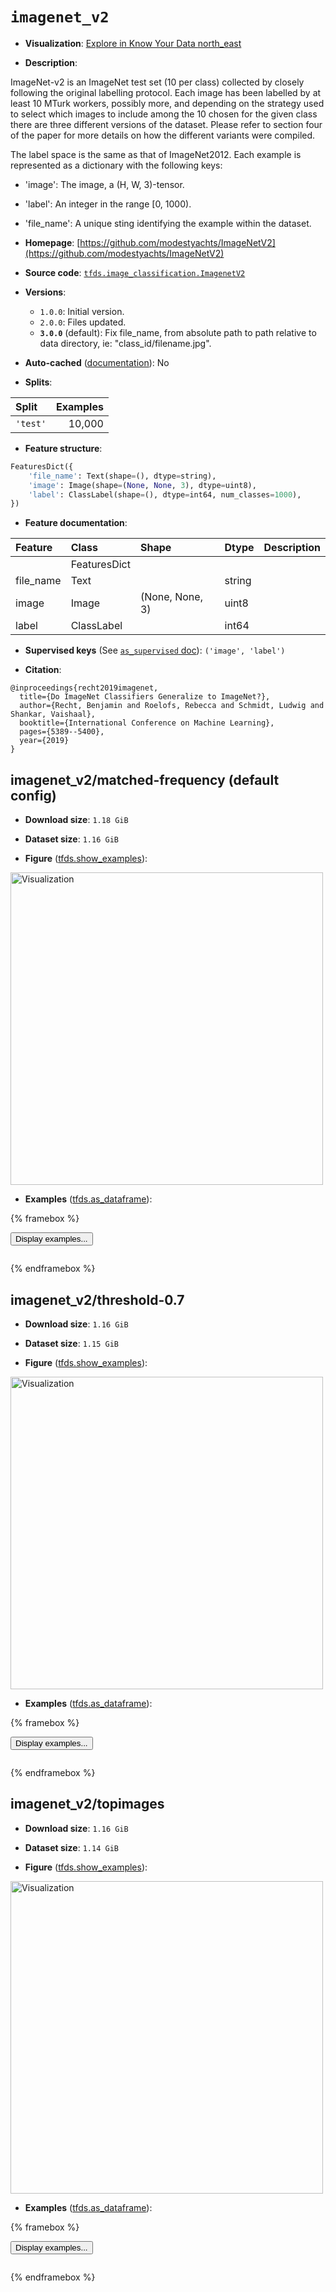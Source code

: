 <div itemscope itemtype="http://schema.org/Dataset">
  <div itemscope itemprop="includedInDataCatalog" itemtype="http://schema.org/DataCatalog">
    <meta itemprop="name" content="TensorFlow Datasets" />
  </div>
  <meta itemprop="name" content="imagenet_v2" />
  <meta itemprop="description" content="ImageNet-v2 is an ImageNet test set (10 per class) collected by closely&#10;following the original labelling protocol. Each image has been labelled by&#10;at least 10 MTurk workers, possibly more, and depending on the strategy used to&#10;select which images to include among the 10 chosen for the given class there are&#10;three different versions of the dataset. Please refer to section four of the&#10;paper for more details on how the different variants were compiled.&#10;&#10;The label space is the same as that of ImageNet2012. Each example is&#10;represented as a dictionary with the following keys:&#10;&#10;* &#x27;image&#x27;: The image, a (H, W, 3)-tensor.&#10;* &#x27;label&#x27;: An integer in the range [0, 1000).&#10;* &#x27;file_name&#x27;: A unique sting identifying the example within the dataset.&#10;&#10;To use this dataset:&#10;&#10;```python&#10;import tensorflow_datasets as tfds&#10;&#10;ds = tfds.load(&#x27;imagenet_v2&#x27;, split=&#x27;train&#x27;)&#10;for ex in ds.take(4):&#10;  print(ex)&#10;```&#10;&#10;See [the guide](https://www.tensorflow.org/datasets/overview) for more&#10;informations on [tensorflow_datasets](https://www.tensorflow.org/datasets).&#10;&#10;&lt;img src=&quot;https://storage.googleapis.com/tfds-data/visualization/fig/imagenet_v2-matched-frequency-3.0.0.png&quot; alt=&quot;Visualization&quot; width=&quot;500px&quot;&gt;&#10;&#10;" />
  <meta itemprop="url" content="https://www.tensorflow.org/datasets/catalog/imagenet_v2" />
  <meta itemprop="sameAs" content="https://github.com/modestyachts/ImageNetV2" />
  <meta itemprop="citation" content="@inproceedings{recht2019imagenet,&#10;  title={Do ImageNet Classifiers Generalize to ImageNet?},&#10;  author={Recht, Benjamin and Roelofs, Rebecca and Schmidt, Ludwig and Shankar, Vaishaal},&#10;  booktitle={International Conference on Machine Learning},&#10;  pages={5389--5400},&#10;  year={2019}&#10;}" />
</div>

# `imagenet_v2`


*   **Visualization**:
    <a class="button button-with-icon" href="https://knowyourdata-tfds.withgoogle.com/#tab=STATS&dataset=imagenet_v2">
    Explore in Know Your Data
    <span class="material-icons icon-after" aria-hidden="true"> north_east
    </span> </a>

*   **Description**:

ImageNet-v2 is an ImageNet test set (10 per class) collected by closely
following the original labelling protocol. Each image has been labelled by at
least 10 MTurk workers, possibly more, and depending on the strategy used to
select which images to include among the 10 chosen for the given class there are
three different versions of the dataset. Please refer to section four of the
paper for more details on how the different variants were compiled.

The label space is the same as that of ImageNet2012. Each example is represented
as a dictionary with the following keys:

*   'image': The image, a (H, W, 3)-tensor.
*   'label': An integer in the range [0, 1000).
*   'file_name': A unique sting identifying the example within the dataset.

*   **Homepage**:
    [https://github.com/modestyachts/ImageNetV2](https://github.com/modestyachts/ImageNetV2)

*   **Source code**:
    [`tfds.image_classification.ImagenetV2`](https://github.com/tensorflow/datasets/tree/master/tensorflow_datasets/image_classification/imagenet_v2.py)

*   **Versions**:

    *   `1.0.0`: Initial version.
    *   `2.0.0`: Files updated.
    *   **`3.0.0`** (default): Fix file_name, from absolute path to path
        relative to data directory, ie: "class_id/filename.jpg".

*   **Auto-cached**
    ([documentation](https://www.tensorflow.org/datasets/performances#auto-caching)):
    No

*   **Splits**:

Split    | Examples
:------- | -------:
`'test'` | 10,000

*   **Feature structure**:

```python
FeaturesDict({
    'file_name': Text(shape=(), dtype=string),
    'image': Image(shape=(None, None, 3), dtype=uint8),
    'label': ClassLabel(shape=(), dtype=int64, num_classes=1000),
})
```

*   **Feature documentation**:

Feature   | Class        | Shape           | Dtype  | Description
:-------- | :----------- | :-------------- | :----- | :----------
          | FeaturesDict |                 |        |
file_name | Text         |                 | string |
image     | Image        | (None, None, 3) | uint8  |
label     | ClassLabel   |                 | int64  |

*   **Supervised keys** (See
    [`as_supervised` doc](https://www.tensorflow.org/datasets/api_docs/python/tfds/load#args)):
    `('image', 'label')`

*   **Citation**:

```
@inproceedings{recht2019imagenet,
  title={Do ImageNet Classifiers Generalize to ImageNet?},
  author={Recht, Benjamin and Roelofs, Rebecca and Schmidt, Ludwig and Shankar, Vaishaal},
  booktitle={International Conference on Machine Learning},
  pages={5389--5400},
  year={2019}
}
```


## imagenet_v2/matched-frequency (default config)

*   **Download size**: `1.18 GiB`

*   **Dataset size**: `1.16 GiB`

*   **Figure**
    ([tfds.show_examples](https://www.tensorflow.org/datasets/api_docs/python/tfds/visualization/show_examples)):

<img src="https://storage.googleapis.com/tfds-data/visualization/fig/imagenet_v2-matched-frequency-3.0.0.png" alt="Visualization" width="500px">

*   **Examples**
    ([tfds.as_dataframe](https://www.tensorflow.org/datasets/api_docs/python/tfds/as_dataframe)):

<!-- mdformat off(HTML should not be auto-formatted) -->

{% framebox %}

<button id="displaydataframe">Display examples...</button>
<div id="dataframecontent" style="overflow-x:auto"></div>
<script>
const url = "https://storage.googleapis.com/tfds-data/visualization/dataframe/imagenet_v2-matched-frequency-3.0.0.html";
const dataButton = document.getElementById('displaydataframe');
dataButton.addEventListener('click', async () => {
  // Disable the button after clicking (dataframe loaded only once).
  dataButton.disabled = true;

  const contentPane = document.getElementById('dataframecontent');
  try {
    const response = await fetch(url);
    // Error response codes don't throw an error, so force an error to show
    // the error message.
    if (!response.ok) throw Error(response.statusText);

    const data = await response.text();
    contentPane.innerHTML = data;
  } catch (e) {
    contentPane.innerHTML =
        'Error loading examples. If the error persist, please open '
        + 'a new issue.';
  }
});
</script>

{% endframebox %}

<!-- mdformat on -->

## imagenet_v2/threshold-0.7

*   **Download size**: `1.16 GiB`

*   **Dataset size**: `1.15 GiB`

*   **Figure**
    ([tfds.show_examples](https://www.tensorflow.org/datasets/api_docs/python/tfds/visualization/show_examples)):

<img src="https://storage.googleapis.com/tfds-data/visualization/fig/imagenet_v2-threshold-0.7-3.0.0.png" alt="Visualization" width="500px">

*   **Examples**
    ([tfds.as_dataframe](https://www.tensorflow.org/datasets/api_docs/python/tfds/as_dataframe)):

<!-- mdformat off(HTML should not be auto-formatted) -->

{% framebox %}

<button id="displaydataframe">Display examples...</button>
<div id="dataframecontent" style="overflow-x:auto"></div>
<script>
const url = "https://storage.googleapis.com/tfds-data/visualization/dataframe/imagenet_v2-threshold-0.7-3.0.0.html";
const dataButton = document.getElementById('displaydataframe');
dataButton.addEventListener('click', async () => {
  // Disable the button after clicking (dataframe loaded only once).
  dataButton.disabled = true;

  const contentPane = document.getElementById('dataframecontent');
  try {
    const response = await fetch(url);
    // Error response codes don't throw an error, so force an error to show
    // the error message.
    if (!response.ok) throw Error(response.statusText);

    const data = await response.text();
    contentPane.innerHTML = data;
  } catch (e) {
    contentPane.innerHTML =
        'Error loading examples. If the error persist, please open '
        + 'a new issue.';
  }
});
</script>

{% endframebox %}

<!-- mdformat on -->

## imagenet_v2/topimages

*   **Download size**: `1.16 GiB`

*   **Dataset size**: `1.14 GiB`

*   **Figure**
    ([tfds.show_examples](https://www.tensorflow.org/datasets/api_docs/python/tfds/visualization/show_examples)):

<img src="https://storage.googleapis.com/tfds-data/visualization/fig/imagenet_v2-topimages-3.0.0.png" alt="Visualization" width="500px">

*   **Examples**
    ([tfds.as_dataframe](https://www.tensorflow.org/datasets/api_docs/python/tfds/as_dataframe)):

<!-- mdformat off(HTML should not be auto-formatted) -->

{% framebox %}

<button id="displaydataframe">Display examples...</button>
<div id="dataframecontent" style="overflow-x:auto"></div>
<script>
const url = "https://storage.googleapis.com/tfds-data/visualization/dataframe/imagenet_v2-topimages-3.0.0.html";
const dataButton = document.getElementById('displaydataframe');
dataButton.addEventListener('click', async () => {
  // Disable the button after clicking (dataframe loaded only once).
  dataButton.disabled = true;

  const contentPane = document.getElementById('dataframecontent');
  try {
    const response = await fetch(url);
    // Error response codes don't throw an error, so force an error to show
    // the error message.
    if (!response.ok) throw Error(response.statusText);

    const data = await response.text();
    contentPane.innerHTML = data;
  } catch (e) {
    contentPane.innerHTML =
        'Error loading examples. If the error persist, please open '
        + 'a new issue.';
  }
});
</script>

{% endframebox %}

<!-- mdformat on -->